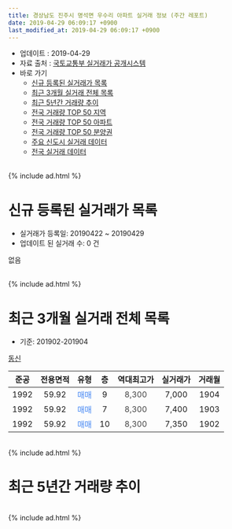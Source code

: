 ```yaml
---
title: 경상남도 진주시 명석면 우수리 아파트 실거래 정보 (주간 레포트)
date: 2019-04-29 06:09:17 +0900
last_modified_at: 2019-04-29 06:09:17 +0900
---
```


* 업데이트 : 2019-04-29
* 자료 출처 : [국토교통부 실거래가 공개시스템](http://rt.molit.go.kr)
* 바로 가기
    * [신규 등록된 실거래가 목록](#신규-등록된-실거래가-목록)
    * [최근 3개월 실거래 전체 목록](#최근-3개월-실거래-전체-목록)
    * [최근 5년간 거래량 추이](#최근-5년간-거래량-추이)
    * [전국 거래량 TOP 50 지역](https://inasie.github.io/apt-trade-info/최근-3개월-전국에서-가장-거래가-많이-발생한-지역)
    * [전국 거래량 TOP 50 아파트](https://inasie.github.io/apt-trade-info/최근-3개월-전국에서-가장-거래가-많이-발생한-아파트)
    * [전국 거래량 TOP 50 분양권](https://inasie.github.io/apt-trade-info/최근-3개월-전국에서-가장-거래가-많이-발생한-분양권)
    * [주요 신도시 실거래 데이터](https://inasie.github.io/apt-trade-info/주요-신도시)
    * [전국 실거래 데이터](https://inasie.github.io/apt-trade-info/전국)
<br>
{% include ad.html %}
<br>

# 신규 등록된 실거래가 목록
* 실거래가 등록일: 20190422 ~ 20190429
* 업데이트 된 실거래 수: 0 건

없음

<br>
{% include ad.html %}
<br>

# 최근 3개월 실거래 전체 목록
* 기준: 201902-201904


[동신](https://search.naver.com/search.naver?query=%EA%B2%BD%EC%83%81%EB%82%A8%EB%8F%84+%EC%A7%84%EC%A3%BC%EC%8B%9C+%EB%AA%85%EC%84%9D%EB%A9%B4+%EC%9A%B0%EC%88%98%EB%A6%AC+%EB%8F%99%EC%8B%A0)

|준공|전용면적|유형|층|역대최고가|실거래가|거래월|
|:---:|:---:|:---:|:---:|:---:|:---:|:---:|
|1992|59.92|<span style="color:#4285f3">매매</span>|9|<span style="color:#444444">8,300</span>|7,000|1904|
|1992|59.92|<span style="color:#4285f3">매매</span>|7|<span style="color:#444444">8,300</span>|7,400|1903|
|1992|59.92|<span style="color:#4285f3">매매</span>|10|<span style="color:#444444">8,300</span>|7,350|1902|


<br>
{% include ad.html %}
<br>

# 최근 5년간 거래량 추이


<div style="width:100%;">
    <canvas id="deal_progress" height="200"></canvas>
</div>

<script>
new Chart(document.getElementById("deal_progress"), {
    type: 'line',
    data: {
        labels: ['201404','201405','201406','201407','201408','201409','201410','201411','201412','201501','201502','201503','201504','201505','201506','201507','201508','201509','201510','201511','201512','201601','201602','201603','201604','201605','201606','201607','201608','201609','201610','201611','201612','201701','201702','201703','201704','201705','201706','201707','201708','201709','201710','201711','201712','201801','201802','201803','201804','201805','201806','201807','201808','201809','201810','201811','201812','201901','201902','201903','201904'],
        datasets: [{
            label: '매매',
            pointRadius: 1,
            data: [1, 3, 2, 2, 7, 2, 4, 0, 1, 7, 5, 4, 3, 3, 5, 3, 3, 4, 3, 2, 5, 1, 0, 7, 5, 5, 3, 4, 2, 3, 4, 5, 1, 2, 1, 2, 2, 5, 5, 6, 1, 4, 6, 4, 1, 2, 0, 1, 4, 1, 0, 2, 2, 2, 2, 2, 2, 0, 1, 1, 1],
            borderColor: "rgba(255, 201, 14, 1)",
            backgroundColor: "rgba(255, 201, 14, 0.5)",
            fill: false,
            lineTension: 0
        },{
            label: '전월세',
            pointRadius: 1,
            data: [0, 2, 2, 0, 1, 0, 2, 2, 0, 2, 1, 1, 1, 1, 1, 2, 0, 0, 0, 0, 3, 0, 0, 0, 0, 0, 1, 0, 1, 0, 0, 0, 1, 0, 2, 1, 0, 1, 1, 0, 1, 0, 0, 1, 1, 0, 0, 0, 1, 1, 0, 0, 0, 0, 1, 0, 2, 0, 0, 0, 0],
            borderColor: "rgba(0, 141, 185, 1)",
            backgroundColor: "rgba(0, 141, 185, 0.5)",
            fill: false,
            lineTension: 0
        }
        ]
    },
    options: {
        responsive: true,
        title: {
            display: false
        },
        tooltips: {
            mode: 'index',
            intersect: false
        },
        hover: {
            mode: 'nearest',
            intersect: true
        },
        scales: {
            xAxes: [{
                display: true,
                scaleLabel: {
                    display: true,
                    labelString: '년/월'
                }
            }],
            yAxes: [{
                display: true,
                ticks: {
                    suggestedMin: 0,
                },
                scaleLabel: {
                    display: true,
                    labelString: '실거래 수'
                }
            }]
        }
    }
});

</script>


<br>
{% include ad.html %}
<br>


